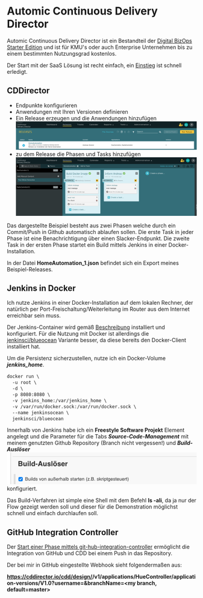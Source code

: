 # Automic Continuous Delivery Director
Automic Continuous Delivery Director ist ein Bestandteil der [Digital BizOps Starter Edition](https://www.broadcom.com/info/enterprise/starter-edition-software) und ist für KMU's oder auch Enterprise Unternehmen bis zu einem bestimmten Nutzungsgrad kostenlos.

Der Start mit der SaaS Lösung ist recht einfach, ein [Einstieg](https://techdocs.broadcom.com/content/broadcom/techdocs/us/en/ca-enterprise-software/intelligent-automation/automic-continuous-delivery-director-saas/1-0/getting-started-saas.html) ist schnell erledigt.

## CDDirector
- Endpunkte konfigurieren
- Anwendungen mit Ihren Versionen definieren
- Ein Release erzeugen und die Anwendungen hinzufügen
![Releaseübersicht CDD](CDD-Release.png)
- zu dem Release die Phasen und Tasks hinzufügen
![](CDD-Phase-Tasks.png)

Das dargestellte Beispiel besteht aus zwei Phasen welche durch ein Commit/Push in Github automatisch ablaufen sollen. Die erste Task in jeder Phase ist eine Benachrichtigung über einen Slacker-Endpunkt. Die zweite Task in der ersten Phase startet ein Build mittels Jenkins in einer Docker-Installation.

In der Datei **HomeAutomation_1.json** befindet sich ein Export meines Beispiel-Releases.


## Jenkins in Docker
Ich nutze Jenkins in einer Docker-Installation auf dem lokalen Rechner, der natürlich per Port-Freischaltung/Weiterleitung im Router aus dem Internet erreichbar sein muss.

Der Jenkins-Container wird gemäß [Beschreibung](https://hub.docker.com/_/jenkins) installiert und konfiguriert. Für die Nutzung mit Docker ist allerdings die [jenkinsci/blueocean](https://hub.docker.com/r/jenkinsci/blueocean/) Variante besser, da diese bereits den Docker-Client installiert hat. 

Um die Persistenz sicherzustellen, nutze ich ein Docker-Volume ***jenkins_home***.

```
docker run \
  -u root \
  -d \
  -p 8080:8080 \
  -v jenkins_home:/var/jenkins_home \
  -v /var/run/docker.sock:/var/run/docker.sock \
  --name jenkinsocean \
  jenkinsci/blueocean
```
Innerhalb von Jenkins habe ich ein **Freestyle Software Projekt** Element angelegt und die Parameter für die Tabs ***Source-Code-Management*** mit meinem genutzten Github Repository (Branch nicht vergessen!) und ***Build-Auslöser*** ![](Build-Ausloeser.png)konfiguriert.

Das Build-Verfahren ist simple eine Shell mit dem Befehl **ls -ali**, da ja nur der Flow gezeigt werden soll und dieser für die Demonstration möglichst schnell und einfach durchlaufen soll.

## GitHub Integration Controller


Der [Start einer Phase mittels git-hub-integration-controller](https://techdocs.broadcom.com/content/broadcom/techdocs/us/en/ca-enterprise-software/intelligent-automation/automic-continuous-delivery-director-saas/1-0/getting-started-saas/tutorial-create-a-release/set-up-a-release.html#concept.dita_a1b675ea3f886137726d0dbe6c3f1151cd370d4b_IntegratewithGitHub) ermöglicht die Integration von GitHub und CDD bei einem Push in das Repository.  

Der bei mir in GitHub eingestellte Webhook sieht folgendermaßen aus: 

**https://cddirector.io/cdd/design/<my CDD tenant>/v1/applications/HueController/application-versions/V1.0?username=<my cdd email>&branchName=<my branch, default=master>**
